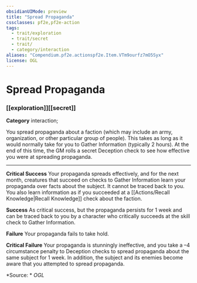 ```yaml
---
obsidianUIMode: preview
title: "Spread Propaganda"
cssclasses: pf2e,pf2e-action
tags:
  - trait/exploration
  - trait/secret
  - trait/
  - category/interaction
aliases: "Compendium.pf2e.actionspf2e.Item.VTm9ourfz7mO5Syx"
license: OGL
---
```

# Spread Propaganda

### [[exploration]][[secret]]

**Category** interaction; 




You spread propaganda about a faction (which may include an army, organization, or other particular group of people). This takes as long as it would normally take for you to Gather Information (typically 2 hours). At the end of this time, the GM rolls a secret Deception check to see how effective you were at spreading propaganda.

* * *

**Critical Success** Your propaganda spreads effectively, and for the next month, creatures that succeed on checks to Gather Information learn your propaganda over facts about the subject. It cannot be traced back to you. You also learn information as if you succeeded at a [[Actions/Recall Knowledge|Recall Knowledge]] check about the faction.

**Success** As critical success, but the propaganda persists for 1 week and can be traced back to you by a character who critically succeeds at the skill check to Gather Information.

**Failure** Your propaganda fails to take hold.

**Critical Failure** Your propaganda is stunningly ineffective, and you take a –4 circumstance penalty to Deception checks to spread propaganda about the same subject for 1 week. In addition, the subject and its enemies become aware that you attempted to spread propaganda.

*Source: *
*OGL*